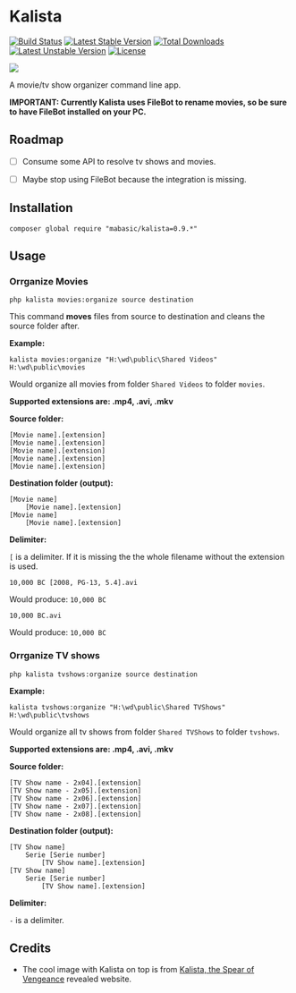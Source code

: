 # Kalista

[![Build Status](https://travis-ci.org/mabasic/kalista.svg)](https://travis-ci.org/mabasic/kalista) [![Latest Stable Version](https://poser.pugx.org/mabasic/kalista/v/stable.svg)](https://packagist.org/packages/mabasic/kalista) [![Total Downloads](https://poser.pugx.org/mabasic/kalista/downloads.svg)](https://packagist.org/packages/mabasic/kalista) [![Latest Unstable Version](https://poser.pugx.org/mabasic/kalista/v/unstable.svg)](https://packagist.org/packages/mabasic/kalista) [![License](https://poser.pugx.org/mabasic/kalista/license.svg)](https://packagist.org/packages/mabasic/kalista)

![](http://news.cdn.leagueoflegends.com/public/images/pages/kal/img/kal-ghost.png)

A movie/tv show organizer command line app.

**IMPORTANT: Currently Kalista uses FileBot to rename movies, so be sure to have FileBot installed on your PC.**

## Roadmap

- [ ] Consume some API to resolve tv shows and movies.
- [ ] Maybe stop using FileBot because the integration is missing.


## Installation

```
composer global require "mabasic/kalista=0.9.*"
```

## Usage

### Orrganize Movies

```
php kalista movies:organize source destination
```

This command **moves** files from source to destination and cleans the source folder after.

**Example:**

```
kalista movies:organize "H:\wd\public\Shared Videos" H:\wd\public\movies
```

Would organize all movies from folder `Shared Videos` to folder `movies`.

**Supported extensions are: .mp4, .avi, .mkv**

**Source folder:**

```
[Movie name].[extension]
[Movie name].[extension]
[Movie name].[extension]
[Movie name].[extension]
[Movie name].[extension]
```
 
**Destination folder (output):**
 
```
[Movie name]
    [Movie name].[extension]
[Movie name]
    [Movie name].[extension]
```

**Delimiter:**

`[` is a delimiter. If it is  missing the the whole filename without the extension is used.

```
10,000 BC [2008, PG-13, 5.4].avi
```

Would produce: `10,000 BC`


```
10,000 BC.avi
```

Would produce: `10,000 BC`

### Orrganize TV shows

```
php kalista tvshows:organize source destination
```

**Example:**

```
kalista tvshows:organize "H:\wd\public\Shared TVShows" H:\wd\public\tvshows
```

Would organize all tv shows from folder `Shared TVShows` to folder `tvshows`.

**Supported extensions are: .mp4, .avi, .mkv**

**Source folder:**

```
[TV Show name - 2x04].[extension]
[TV Show name - 2x05].[extension]
[TV Show name - 2x06].[extension]
[TV Show name - 2x07].[extension]
[TV Show name - 2x08].[extension]
```
 
**Destination folder (output):**
 
```
[TV Show name]
    Serie [Serie number]
        [TV Show name].[extension]
[TV Show name]
    Serie [Serie number]
        [TV Show name].[extension]
```

**Delimiter:**

` - ` is a delimiter.

## Credits

- The cool image with Kalista on top is from [Kalista, the Spear of Vengeance](http://na.leagueoflegends.com/en/champion-reveal/kalista-spear-vengeance-revealed) revealed website.
